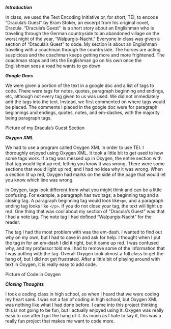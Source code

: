 **_Introduction_** 

In class, we used the Text Encoding Initiative or, for short, TEI, to encode “Dracula’s Guest” by Bram Stoker, an excerpt from his original novel, Dracula. “Dracula’s Guest'' is a short story about an Englishman who is traveling through the German countryside to an abandoned village on the worst night of the year, “Walpurgis-Nacht.” Everyone in class was given a section of “Dracula’s Guest” to code. My section is about an Englishman traveling with a coachman through the countryside. The horses are acting suspicious and the coachman keeps getting more and more frightened. The coachman stops and lets the Englishman go on his own once the Englishman sees a road he wants to go down. 

**_Google Docs_**

We were given a portion of the text in a google doc and a list of tags to code. There were tags for notes, quotes, paragraph beginning and endings, etc, although not every tag given to us was used. We did not immediately add the tags into the text. Instead, we first commented on where tags would be placed. The comments I placed in the google doc were for paragraph beginnings and endings, quotes, notes, and em-dashes, with the majority being paragraph tags.

Picture of my Dracula’s Guest Section 

**_Oxygen XML_**

We had to use a program called Oxygen XML in order to use TEI. I thoroughly enjoyed using Oxygen XML. It took a little bit to get used to how some tags work. If a tag was messed up in Oxygen, the entire section with that tag would light up red, letting you know it was wrong. There were some sections that would light up red, and I had no idea why it was wrong. When a section lit up red, Oxygen had marks on the side of the page that would let you know which line was wrong.  

In Oxygen, tags look different from what you might think and can be a little confusing. For example, a paragraph has two tags; a beginning tag and a closing tag. A paragraph beginning tag would look like```<p>```, and a paragraph ending tag looks like ```</p>```. If you do not close your tag, the text will light up red. One thing that was cool about my section of “Dracula’s Guest” was that I had a note tag. The note tag I had defined “Walpurgis-Nacht” for the reader.  

The tag I had the most problem with was the em-dash. I wanted to find out why on my own, but I had to cave in and ask for help. I thought when I put the tag in for an em-dash I did it right, but it came up red. I was confused why, and my professor told me I had to remove some of the information that I was putting with the tag. Overall Oxygen took almost a full class to get the hang of, but I did not get frustrated. After a little bit of playing around with text in Oxygen, it is really easy to add code. 

Picture of Code in Oxygen

**_Closing Thoughts_**

I took a coding class in high school, so when I heard that we were coding my heart sank. I was not a fan of coding in high school, but Oxygen XML was nothing like what I had done before. I came into this project thinking this is not going to be fun, but I actually enjoyed using it. Oxygen was really easy to use after I got the hang of it. As much as I hate to say it, this was a really fun project that makes me want to code more.     


